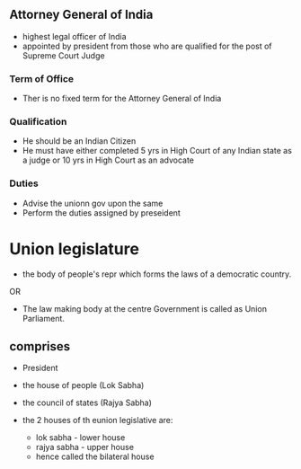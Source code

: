 ## Attorney General of India

- highest legal officer of India
- appointed by president from those who are qualified for the post of Supreme Court Judge

### Term of Office
- Ther is no fixed term for the Attorney General of India

### Qualification
- He should be an Indian Citizen 
- He must have either completed 5 yrs in High Court of any Indian state as a judge or 10 yrs in High Court as an advocate

### Duties
- Advise the unionn gov upon the same
- Perform the duties assigned by preseident

# Union legislature
- the body of people's repr which forms the laws of a democratic country.

OR

- The law making body at the centre Government is called as Union Parliament.

## comprises
- President
- the house of people (Lok Sabha)
- the council of states (Rajya Sabha)

- the 2 houses of th eunion legislative are:
  - lok sabha - lower house
  - rajya sabha - upper house
  - hence called the bilateral house




